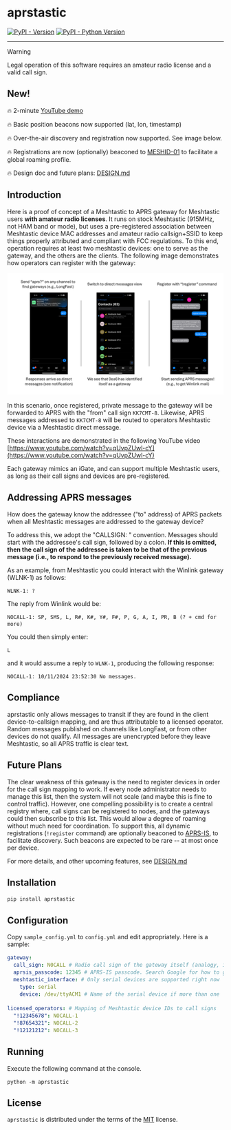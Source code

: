 # aprstastic

[![PyPI - Version](https://img.shields.io/pypi/v/aprstastic.svg)](https://pypi.org/project/aprstastic)
[![PyPI - Python Version](https://img.shields.io/pypi/pyversions/aprstastic.svg)](https://pypi.org/project/aprstastic)

---

> [!WARNING]
> Legal operation of this software requires an amateur radio license and a valid call sign.

## New!

:fire: 2-minute [YouTube demo](https://www.youtube.com/watch?v=qUvpZUwl-cY)

:fire: Basic position beacons now supported (lat, lon, timestamp)

:fire: Over-the-air discovery and registration now supported. See image below.

:fire: Registrations are now (optionally) beaconed to [MESHID-01](https://aprs.fi/?c=message&call=MESHID-01) to facilitate a global roaming profile.

:fire: Design doc and future plans: [DESIGN.md](https://github.com/afourney/aprstastic/blob/main/DESIGN.md)

## Introduction

Here is a proof of concept of a Meshtastic to APRS gateway for Meshtastic users **with amateur radio licenses**. It runs on stock Meshtastic (915MHz, not HAM band or mode), but uses a pre-registered association between Meshtastic device MAC addresses and amateur radio callsign+SSID to keep things properly attributed and compliant with FCC regulations. To this end, operation requires at least two meshtastic devices: one to serve as the gateway, and the others are the clients. The following image demonstrates how operators can register with the gateway:

![Example aprstastic registration flow. Start by sending 'aprs?' to any public channel. Wait for a direct message. Reply with !register CALLSIGN-SSID.](https://github.com/afourney/aprstastic/blob/main/imgs/flow.png "Example aprstastic registration flow.")

In this scenario, once registered, private message to the gateway will be forwarded to APRS with the "from" call sign `KK7CMT-8`. Likewise, APRS messages addressed to `KK7CMT-8` will be routed to operators Meshtastic device via a Meshtastic direct message.

These interactions are demonstrated in the following YouTube video [https://www.youtube.com/watch?v=qUvpZUwl-cY](https://www.youtube.com/watch?v=qUvpZUwl-cY)

Each gateway mimics an iGate, and can support multiple Meshtastic users, as long as their call signs and devices are pre-registered.

## Addressing APRS messages

How does the gateway know the addressee ("to" address) of APRS packets when all Meshtastic messages are addressed to the gateway device?

To address this, we adopt the "CALLSIGN: " convention. Messages should start with the addressee's call sign, followed by a colon. **If this is omitted, then the call sign of the addressee is taken to be that of the previous message (i.e., to respond to the previously received message).**

As an example, from Meshtastic you could interact with the Winlink gateway (WLNK-1) as follows:

```
WLNK-1: ?
```

The reply from Winlink would be:

```
NOCALL-1: SP, SMS, L, R#, K#, Y#, F#, P, G, A, I, PR, B (? + cmd for more)
```

You could then simply enter:

```
L
```

and it would assume a reply to `WLNK-1`, producing the following response:

```
NOCALL-1: 10/11/2024 23:52:30 No messages.
```

## Compliance

aprstastic only allows messages to transit if they are found in the client device-to-callsign mapping, and are thus attributable to a licensed operator. Random messages published on channels like LongFast, or from other devices do not qualify. All messages are unencrypted before they leave Meshtastic, so all APRS traffic is clear text.

## Future Plans

The clear weakness of this gateway is the need to register devices in order for the call sign mapping to work. If every node administrator needs to manage this list, then the system will not scale (and maybe this is fine to control traffic). However, one compelling possibility is to create a central registry where, call signs can be registered to nodes, and the gateways could then subscribe to this list. This would allow a degree of roaming without much need for coordination. To support this, all dynamic registrations (`!register` command) are optionally beaconed to [APRS-IS](https://aprs.fi/?c=message&call=MESHID-01), to facilitate discovery. Such beacons are expected to be rare -- at most once per device.

For more details, and other upcoming features, see [DESIGN.md](https://github.com/afourney/aprstastic/blob/main/DESIGN.md)

## Installation

```console
pip install aprstastic
```

## Configuration

Copy `sample_config.yml` to `config.yml` and edit appropriately. Here is a sample:

```yml
gateway:
  call_sign: N0CALL # Radio call sign of the gateway itself (analogy, iGate's call sign)
  aprsis_passcode: 12345 # APRS-IS passcode. Search Google for how to get this
  meshtastic_interface: # Only serial devices are supported right now
    type: serial
    device: /dev/ttyACM1 # Name of the serial device if more than one

licensed_operators: # Mapping of Meshtastic device IDs to call signs
  "!12345678": NOCALL-1
  "!87654321": NOCALL-2
  "!12121212": NOCALL-3
```

## Running

Execute the following command at the console.

```shell
python -m aprstastic
```

## License

`aprstastic` is distributed under the terms of the [MIT](https://spdx.org/licenses/MIT.html) license.
